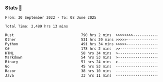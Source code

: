 ### Stats 👋
<!--START_SECTION:waka-->

```txt
From: 30 September 2022 - To: 08 June 2025

Total Time: 2,489 hrs 13 mins

Rust                               790 hrs 2 mins  >>>>>>>>-----------------   31.74 %
Other                              531 hrs 20 mins >>>>>--------------------   21.35 %
Python                             491 hrs 34 mins >>>>>--------------------   19.75 %
C#                                 178 hrs 2 mins  >>-----------------------   07.15 %
HTML                               58 hrs 34 mins  >------------------------   02.35 %
Markdown                           54 hrs 53 mins  >------------------------   02.21 %
Binary                             51 hrs 24 mins  >------------------------   02.07 %
Go                                 45 hrs 53 mins  -------------------------   01.84 %
Razor                              38 hrs 10 mins  -------------------------   01.53 %
Java                               33 hrs 11 mins  -------------------------   01.33 %
```

<!--END_SECTION:waka-->

<!--
**buhaytza2005/buhaytza2005** is a ✨ _special_ ✨ repository because its `README.md` (this file) appears on your GitHub profile.

Here are some ideas to get you started:

- 🔭 I’m currently working on ...
- 🌱 I’m currently learning ...
- 👯 I’m looking to collaborate on ...
- 🤔 I’m looking for help with ...
- 💬 Ask me about ...
- 📫 How to reach me: ...
- 😄 Pronouns: ...
- ⚡ Fun fact: ...
-->



